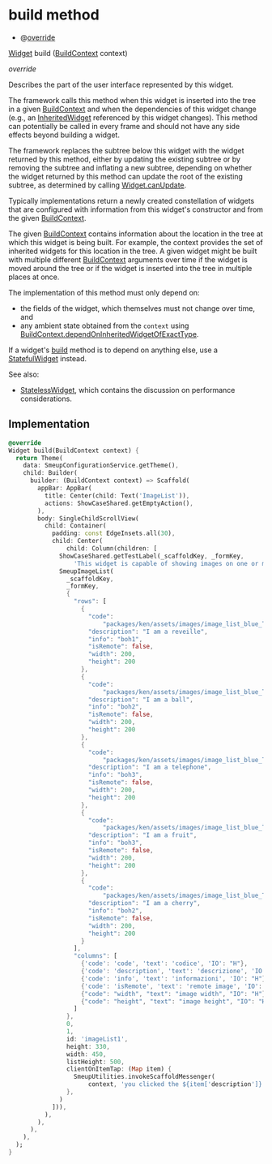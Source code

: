 


# build method







- @[override](https://api.flutter.dev/flutter/dart-core/override-constant.html)

[Widget](https://api.flutter.dev/flutter/widgets/Widget-class.html) build
([BuildContext](https://api.flutter.dev/flutter/widgets/BuildContext-class.html) context)

_override_



<p>Describes the part of the user interface represented by this widget.</p>
<p>The framework calls this method when this widget is inserted into the tree
in a given <a href="https://api.flutter.dev/flutter/widgets/BuildContext-class.html">BuildContext</a> and when the dependencies of this widget change
(e.g., an <a href="https://api.flutter.dev/flutter/widgets/InheritedWidget-class.html">InheritedWidget</a> referenced by this widget changes). This
method can potentially be called in every frame and should not have any side
effects beyond building a widget.</p>
<p>The framework replaces the subtree below this widget with the widget
returned by this method, either by updating the existing subtree or by
removing the subtree and inflating a new subtree, depending on whether the
widget returned by this method can update the root of the existing
subtree, as determined by calling <a href="https://api.flutter.dev/flutter/widgets/Widget/canUpdate.html">Widget.canUpdate</a>.</p>
<p>Typically implementations return a newly created constellation of widgets
that are configured with information from this widget's constructor and
from the given <a href="https://api.flutter.dev/flutter/widgets/BuildContext-class.html">BuildContext</a>.</p>
<p>The given <a href="https://api.flutter.dev/flutter/widgets/BuildContext-class.html">BuildContext</a> contains information about the location in the
tree at which this widget is being built. For example, the context
provides the set of inherited widgets for this location in the tree. A
given widget might be built with multiple different <a href="https://api.flutter.dev/flutter/widgets/BuildContext-class.html">BuildContext</a>
arguments over time if the widget is moved around the tree or if the
widget is inserted into the tree in multiple places at once.</p>
<p>The implementation of this method must only depend on:</p>
<ul>
<li>the fields of the widget, which themselves must not change over time,
and</li>
<li>any ambient state obtained from the <code>context</code> using
<a href="https://api.flutter.dev/flutter/widgets/BuildContext/dependOnInheritedWidgetOfExactType.html">BuildContext.dependOnInheritedWidgetOfExactType</a>.</li>
</ul>
<p>If a widget's <a href="../../smeup_screens_test_imageList_screen/ImageListScreen/build.md">build</a> method is to depend on anything else, use a
<a href="https://api.flutter.dev/flutter/widgets/StatefulWidget-class.html">StatefulWidget</a> instead.</p>
<p>See also:</p>
<ul>
<li><a href="https://api.flutter.dev/flutter/widgets/StatelessWidget-class.html">StatelessWidget</a>, which contains the discussion on performance considerations.</li>
</ul>



## Implementation

```dart
@override
Widget build(BuildContext context) {
  return Theme(
    data: SmeupConfigurationService.getTheme(),
    child: Builder(
      builder: (BuildContext context) => Scaffold(
        appBar: AppBar(
          title: Center(child: Text('ImageList')),
          actions: ShowCaseShared.getEmptyAction(),
        ),
        body: SingleChildScrollView(
          child: Container(
            padding: const EdgeInsets.all(30),
            child: Center(
                child: Column(children: [
              ShowCaseShared.getTestLabel(_scaffoldKey, _formKey,
                  'This widget is capable of showing images on one or more columns/rows'),
              SmeupImageList(
                _scaffoldKey,
                _formKey,
                {
                  "rows": [
                    {
                      "code":
                          "packages/ken/assets/images/image_list_blue_Tavola disegno 1.png",
                      "description": "I am a reveille",
                      "info": "boh1",
                      "isRemote": false,
                      "width": 200,
                      "height": 200
                    },
                    {
                      "code":
                          "packages/ken/assets/images/image_list_blue_Tavola disegno 1 copia 2.png",
                      "description": "I am a ball",
                      "info": "boh2",
                      "isRemote": false,
                      "width": 200,
                      "height": 200
                    },
                    {
                      "code":
                          "packages/ken/assets/images/image_list_blue_Tavola disegno 1 copia 3.png",
                      "description": "I am a telephone",
                      "info": "boh3",
                      "isRemote": false,
                      "width": 200,
                      "height": 200
                    },
                    {
                      "code":
                          "packages/ken/assets/images/image_list_blue_Tavola disegno 1 copia 4.png",
                      "description": "I am a fruit",
                      "info": "boh3",
                      "isRemote": false,
                      "width": 200,
                      "height": 200
                    },
                    {
                      "code":
                          "packages/ken/assets/images/image_list_blue_Tavola disegno 1 copia 5.png",
                      "description": "I am a cherry",
                      "info": "boh2",
                      "isRemote": false,
                      "width": 200,
                      "height": 200
                    }
                  ],
                  "columns": [
                    {'code': 'code', 'text': 'codice', 'IO': "H"},
                    {'code': 'description', 'text': 'descrizione', 'IO': "O"},
                    {'code': 'info', 'text': 'informazioni', 'IO': "H"},
                    {'code': 'isRemote', 'text': 'remote image', 'IO': "H"},
                    {"code": "width", "text": "image width", "IO": "H"},
                    {"code": "height", "text": "image height", "IO": "H"}
                  ]
                },
                0,
                1,
                id: 'imageList1',
                height: 330,
                width: 450,
                listHeight: 500,
                clientOnItemTap: (Map item) {
                  SmeupUtilities.invokeScaffoldMessenger(
                      context, 'you clicked the ${item['description']}');
                },
              )
            ])),
          ),
        ),
      ),
    ),
  );
}
```







